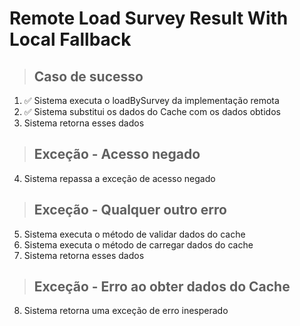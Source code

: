 # Remote Load Survey Result With Local Fallback

> ## Caso de sucesso
1. ✅ Sistema executa o loadBySurvey da implementação remota
2. ✅ Sistema substitui os dados do Cache com os dados obtidos
3. Sistema retorna esses dados

> ## Exceção - Acesso negado
4. Sistema repassa a exceção de acesso negado

> ## Exceção - Qualquer outro erro
5. Sistema executa o método de validar dados do cache
6. Sistema executa o método de carregar dados do cache
7. Sistema retorna esses dados

> ## Exceção - Erro ao obter dados do Cache
8. Sistema retorna uma exceção de erro inesperado